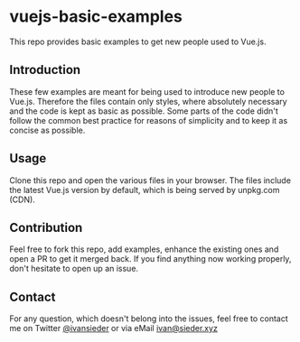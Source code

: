 # vuejs-basic-examples
This repo provides basic examples to get new people used to Vue.js.

## Introduction
These few examples are meant for being used to introduce new people to Vue.js. Therefore the files contain only styles, where absolutely necessary and the code is kept as basic as possible. Some parts of the code didn't follow the common best practice for reasons of simplicity and to keep it as concise as possible.

## Usage
Clone this repo and open the various files in your browser. The files include the latest Vue.js version by default, which is being served by unpkg.com (CDN).

## Contribution
Feel free to fork this repo, add examples, enhance the existing ones and open a PR to get it merged back. If you find anything now working properly, don't hesitate to open up an issue.

## Contact
For any question, which doesn't belong into the issues, feel free to contact me on Twitter [@ivansieder](https://twitter.com/ivansieder) or via eMail [ivan@sieder.xyz](mailto:ivan@sieder.xyz)